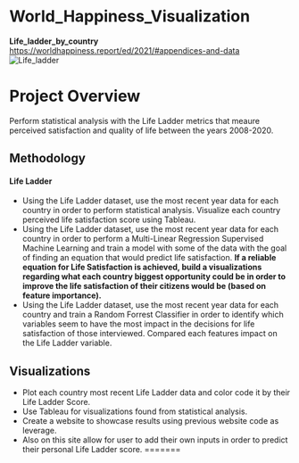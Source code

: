 # World_Happiness_Visualization

**Life_ladder_by_country**
https://worldhappiness.report/ed/2021/#appendices-and-data
![Life_ladder](https://user-images.githubusercontent.com/85839235/140621693-465df65b-a2e8-49fe-907c-1e273fd1a5e6.png)

# Project Overview
Perform statistical analysis with the Life Ladder metrics that meaure perceived satisfaction and quality of life between the years 2008-2020. 

## Methodology
#### Life Ladder ####
  - Using the Life Ladder dataset, use the most recent year data for each country in order to perform statistical analysis. Visualize each country perceived life satisfaction score using Tableau. 
  - Using the Life Ladder dataset, use the most recent year data for each country in order to perform a Multi-Linear Regression Supervised Machine Learning and train a model with some of the data with the goal of finding an equation that would predict life satisfaction. **If a reliable equation for Life Satisfaction is achieved, build a visualizations regarding what each country biggest opportunity could be in order to improve the life satisfaction of their citizens would be (based on feature importance).**
  - Using the Life Ladder dataset, use the most recent year data for each country and train a Random Forrest Classifier in order to identify which variables seem to have the most impact in the decisions for life satisfaction of those interviewed. Compared each features impact on the Life Ladder variable. 

## Visualizations
  - Plot each country most recent Life Ladder data and color code it by their Life Ladder Score. 
  - Use Tableau for visualizations found from statistical analysis. 
  - Create a website to showcase results using previous website code as leverage. 
  - Also on this site allow for user to add their own inputs in order to predict their personal Life Ladder score. 
=======
